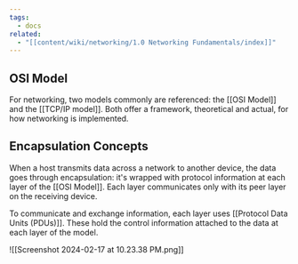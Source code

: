 ```yaml
---
tags:
  - docs
related:
  - "[[content/wiki/networking/1.0 Networking Fundamentals/index]]"
---
```

## OSI Model

For networking, two models commonly are referenced: the [[OSI Model]] and the [[TCP/IP model]]. Both offer a framework, theoretical and actual, for how networking is implemented. 

## Encapsulation Concepts

When a host transmits data across a network to another device, the data goes through encapsulation: it's wrapped with protocol information at each layer of the [[OSI Model]]. Each layer communicates only with its peer layer on the receiving device.

To communicate and exchange information, each layer uses [[Protocol Data Units (PDUs)]]. These hold the control information attached to the data at each layer of the model. 

![[Screenshot 2024-02-17 at 10.23.38 PM.png]]

